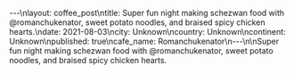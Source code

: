 ---\nlayout: coffee_post\ntitle: Super fun night making schezwan food with @romanchukenator, sweet potato noodles, and braised spicy chicken hearts.\ndate: 2021-08-03\ncity: Unknown\ncountry: Unknown\ncontinent: Unknown\npublished: true\ncafe_name: Romanchukenator\n---\n\nSuper fun night making schezwan food with @romanchukenator, sweet potato noodles, and braised spicy chicken hearts.